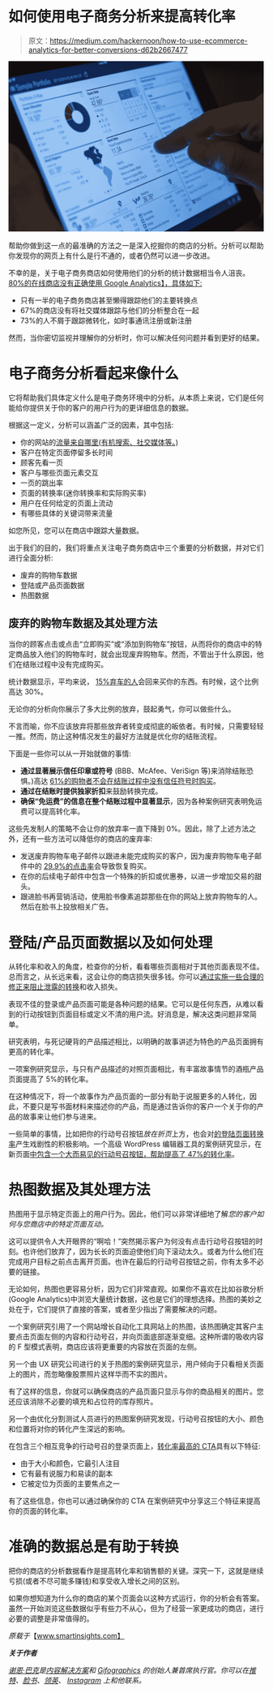 # 如何使用电子商务分析来提高转化率

> 原文：<https://medium.com/hackernoon/how-to-use-ecommerce-analytics-for-better-conversions-d62b2667477>

![](img/3e350a98f1b9b57465ea2335e07a7693.png)

帮助你做到这一点的最准确的方法之一是深入挖掘你的商店的分析。分析可以帮助你发现你的网页上有什么是行不通的，或者仍然可以进一步改进。

不幸的是，关于电子商务商店如何使用他们的分析的统计数据相当令人沮丧。 [80%的在线商店没有正确使用 Google Analytics】，具体如下:](https://econsultancy.com/blog/10925-80-of-online-retailers-are-using-google-analytics-incorrectly)

*   只有一半的电子商务商店甚至懒得跟踪他们的主要转换点
*   67%的商店没有将社交媒体跟踪与他们的分析整合在一起
*   73%的人不屑于跟踪微转化，如时事通讯注册或新注册

然而，当你密切监视并理解你的分析时，你可以解决任何问题并看到更好的结果。

# 电子商务分析看起来像什么

它将帮助我们具体定义什么是电子商务环境中的分析。从本质上来说，它们是任何能给你提供关于你的客户的用户行为的更详细信息的数据。

根据这一定义，分析可以涵盖广泛的因素，其中包括:

*   你的网站的[流量来自哪里(有机搜索、社交媒体等。)](https://www.smartinsights.com/search-engine-optimisation-seo/seo-strategy/the-6-types-of-seo-you-need-to-use-to-boost-your-site-traffic/)
*   客户在特定页面停留多长时间
*   顾客先看一页
*   客户与哪些页面元素交互
*   一页的跳出率
*   页面的转换率(迷你转换率和实际购买率)
*   用户在任何给定的页面上流动
*   有哪些具体的关键词带来流量

如您所见，您可以在商店中跟踪大量数据。

出于我们的目的，我们将重点关注电子商务商店中三个重要的分析数据，并对它们进行全面分析:

*   废弃的购物车数据
*   登陆或产品页面数据
*   热图数据

## 废弃的购物车数据及其处理方法

当你的顾客点击或点击“立即购买”或“添加到购物车”按钮，从而将你的商店中的特定商品放入他们的购物车时，就会出现废弃购物车。然而，不管出于什么原因，他们在结账过程中没有完成购买。

统计数据显示，平均来说， [15%弃车的人](https://www.bigcommerce.com/blog/ecommerce-analytics-guide/)会回来买你的东西。有时候，这个比例高达 30%。

无论你的分析向你展示了多大比例的放弃，鼓起勇气，你可以做些什么。

不言而喻，你不应该放弃将那些放弃者转变成彻底的皈依者。有时候，只需要轻轻一推。然而，防止这种情况发生的最好方法就是优化你的结账流程。

下面是一些你可以从一开始就做的事情:

*   **通过显著展示信任印章或符号** (BBB、McAfee、VeriSign 等)来消除结账恐惧。)高达 [61%的购物者不会在结账过程中没有信任符号时购买](http://www.actualinsights.com/2011/shopping-cart-abandonment-trust-logos/)。
*   **通过在结账时提供独家折扣**来鼓励转换完成。
*   **确保“免运费”的信息在整个结账过程中显著显示**，因为各种案例研究表明免运费可以提高转化率。

这些先发制人的策略不会让你的放弃率一直下降到 0%。因此，除了上述方法之外，还有一些方法可以降低你的商店的废弃率:

*   发送废弃购物车电子邮件以跟进未能完成购买的客户，因为废弃购物车电子邮件中的 [29.9%的点击率](https://blog.salecycle.com/stats/remarketing-report-q1-2015/)会导致恢复购买。
*   在你的后续电子邮件中包含一个特殊的折扣或优惠券，以进一步增加交易的甜头。
*   跟进脸书再营销活动，使用脸书像素追踪那些在你的网站上放弃购物车的人。然后在脸书上投放相关广告。

# 登陆/产品页面数据以及如何处理

从转化率和收入的角度，检查你的分析，看看哪些页面相对于其他页面表现不佳。总而言之，从长远来看，这会让你的商店损失很多钱。你可以[通过实施一些合理的修正来阻止泄露的转换](https://shanebarker.com/blog/landing-page-best-practices-boosting-conversions/)和收入损失。

表现不佳的登录或产品页面可能是各种问题的结果。它可以是任何东西，从难以看到的行动按钮到页面目标或定义不清的用户流。好消息是，解决这类问题非常简单。

研究表明，与死记硬背的产品描述相比，以明确的故事讲述为特色的产品页面拥有更高的转化率。

一项案例研究显示，与只有产品描述的对照页面相比，有丰富故事情节的酒瓶产品页面提高了 5%的转化率。

在这种情况下，将一个故事作为产品页面的一部分有助于说服更多的人转化，因此，不要只是写书面材料来描述你的产品，而是通过告诉你的客户一个关于你的产品的故事来让他们参与进来。

一些简单的事情，比如把你的行动号召按钮*放在折页*上方，也会对[的登陆页面转换率](https://www.smartinsights.com/conversion-optimisation/landing-page-optimisation/3-elements-of-landing-page-psychology-you-need-to-know/)产生戏剧性的积极影响。一个高级 WordPress 编辑器工具的案例研究显示，在新页面[中包含一个大而易见的行动号召按钮，帮助提高了 47%的转化率](https://www.webpagefx.com/blog/conversion-rate-optimization/important-lessons-from-3-call-to-action-ab-case-studies/)。

# 热图数据及其处理方法

热图用于显示特定页面上的用户行为。因此，他们可以非常详细地了解*您的客户如何与您商店中的特定页面互动。*

这可以提供令人大开眼界的“啊哈！”突然揭示客户为何没有点击行动号召按钮的时刻。也许他们放弃了，因为长长的页面迫使他们向下滚动太久。或者为什么他们在完成用户目标之前点击离开页面。也许在最后的行动号召按钮之前，你有太多不必要的链接。

无论如何，热图也更容易分析，因为它们非常直观。如果你不喜欢在比如谷歌分析(Google Analytics)中浏览大量统计数据，这也是它们的理想选择。热图的美妙之处在于，它们提供了直接的答案，或者至少指出了需要解决的问题。

一个案例研究引用了一个网站增长自动化工具网站上的热图，该热图确定其客户主要点击页面左侧的内容和行动号召，并向页面底部逐渐变细。这种所谓的吸收内容的 F 型模式表明，商店应该将更重要的内容放在页面的左侧。

另一个由 UX 研究公司进行的关于热图的案例研究显示，用户倾向于只看相关页面上的图片，而忽略像股票照片这样华而不实的图片。

有了这样的信息，你就可以确保商店的产品页面只显示与你的商品相关的图片。您还应该消除不必要的填充和占位符的库存照片。

另一个由优化分割测试人员进行的热图案例研究发现，行动号召按钮的大小、颜色和位置将对你的转化产生深远的影响。

在包含三个相互竞争的行动号召的登录页面上，[转化率最高的 CTA](https://www.digitalmarketer.com/heatmap-landing-page-case-study/)具有以下特征:

*   由于大小和颜色，它最引人注目
*   它有最有说服力和易读的副本
*   它被定位为页面的主要焦点之一

有了这些信息，你也可以通过确保你的 CTA 在案例研究中分享这三个特征来提高你的页面的转化率。

# 准确的数据总是有助于转换

把你的商店的分析数据看作是提高转化率和销售额的关键。深究一下，这就是继续亏损(或者不尽可能多赚钱)和享受收入增长之间的区别。

如果你想知道为什么你的商店的某个页面会以这种方式运行，你的分析会有答案。虽然一开始浏览这些数据似乎有些力不从心，但为了经营一家更成功的商店，进行必要的调整是非常值得的。

*原载于*【www.smartinsights.com】

***关于作者***

*[谢恩·巴克](https://shanebarker.com)是[内容解决方案](https://contentsolutions.io/)和 [Gifographics](http://gifographics.co/) 的创始人兼首席执行官。你可以在[推特](https://twitter.com/shane_barker)、[脸书](https://www.facebook.com/ShaneBarkerConsultant/)、[领英](https://www.linkedin.com/in/shanebarker/)、 [Instagram](https://www.instagram.com/shanebarker/) 上和他联系。*